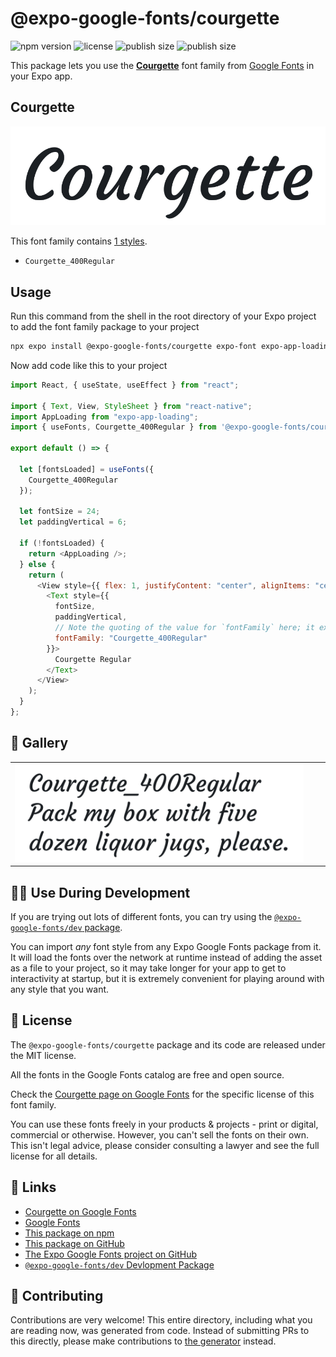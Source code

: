 # @expo-google-fonts/courgette

![npm version](https://flat.badgen.net/npm/v/@expo-google-fonts/courgette)
![license](https://flat.badgen.net/github/license/expo/google-fonts)
![publish size](https://flat.badgen.net/packagephobia/install/@expo-google-fonts/courgette)
![publish size](https://flat.badgen.net/packagephobia/publish/@expo-google-fonts/courgette)

This package lets you use the [**Courgette**](https://fonts.google.com/specimen/Courgette) font family from [Google Fonts](https://fonts.google.com/) in your Expo app.

## Courgette

![Courgette](./font-family.png)

This font family contains [1 styles](#-gallery).

- `Courgette_400Regular`

## Usage

Run this command from the shell in the root directory of your Expo project to add the font family package to your project

```sh
npx expo install @expo-google-fonts/courgette expo-font expo-app-loading
```

Now add code like this to your project

```js
import React, { useState, useEffect } from "react";

import { Text, View, StyleSheet } from "react-native";
import AppLoading from "expo-app-loading";
import { useFonts, Courgette_400Regular } from '@expo-google-fonts/courgette';

export default () => {

  let [fontsLoaded] = useFonts({
    Courgette_400Regular
  });

  let fontSize = 24;
  let paddingVertical = 6;

  if (!fontsLoaded) {
    return <AppLoading />;
  } else {
    return (
      <View style={{ flex: 1, justifyContent: "center", alignItems: "center" }}>
        <Text style={{
          fontSize,
          paddingVertical,
          // Note the quoting of the value for `fontFamily` here; it expects a string!
          fontFamily: "Courgette_400Regular"
        }}>
          Courgette Regular
        </Text>
      </View>
    );
  }
};
```

## 🔡 Gallery


||||
|-|-|-|
|![Courgette_400Regular](./Courgette_400Regular.ttf.png)||||


## 👩‍💻 Use During Development

If you are trying out lots of different fonts, you can try using the [`@expo-google-fonts/dev` package](https://github.com/expo/google-fonts/tree/master/font-packages/dev#readme).

You can import _any_ font style from any Expo Google Fonts package from it. It will load the fonts over the network at runtime instead of adding the asset as a file to your project, so it may take longer for your app to get to interactivity at startup, but it is extremely convenient for playing around with any style that you want.


## 📖 License

The `@expo-google-fonts/courgette` package and its code are released under the MIT license.

All the fonts in the Google Fonts catalog are free and open source.

Check the [Courgette page on Google Fonts](https://fonts.google.com/specimen/Courgette) for the specific license of this font family.

You can use these fonts freely in your products & projects - print or digital, commercial or otherwise. However, you can't sell the fonts on their own. This isn't legal advice, please consider consulting a lawyer and see the full license for all details.

## 🔗 Links

- [Courgette on Google Fonts](https://fonts.google.com/specimen/Courgette)
- [Google Fonts](https://fonts.google.com/)
- [This package on npm](https://www.npmjs.com/package/@expo-google-fonts/courgette)
- [This package on GitHub](https://github.com/expo/google-fonts/tree/master/font-packages/courgette)
- [The Expo Google Fonts project on GitHub](https://github.com/expo/google-fonts)
- [`@expo-google-fonts/dev` Devlopment Package](https://github.com/expo/google-fonts/tree/master/font-packages/dev)

## 🤝 Contributing

Contributions are very welcome! This entire directory, including what you are reading now, was generated from code. Instead of submitting PRs to this directly, please make contributions to [the generator](https://github.com/expo/google-fonts/tree/master/packages/generator) instead.
